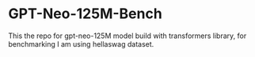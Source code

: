 # GPT-Neo-125M-Bench
This the repo for gpt-neo-125M model build with transformers library, for benchmarking I am using hellaswag dataset.
